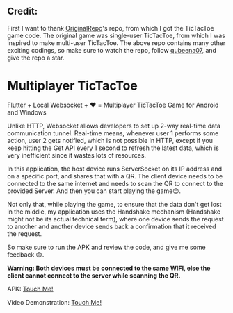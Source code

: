 ## Credit:
First I want to thank [OriginalRepo](https://github.com/qubeena07/MyWidgets/commits/main/lib/screens/tic_tac_toe_screen.dart)'s repo, from which I got the TicTacToe game code. The original game was single-user TicTacToe, from which I was inspired to make multi-user TicTacToe. The above repo contains many other exciting codings, so make sure to watch the repo, follow [qubeena07](https://github.com/qubeena07/), and give the repo a star.

# Multiplayer TicTacToe
Flutter + Local Websocket + ❤️ = Multiplayer TicTacToe Game for Android and Windows

Unlike HTTP, Websocket allows developers to set up 2-way real-time data communication tunnel.
Real-time means, whenever user 1 performs some action, user 2 gets notified, which is not possible in HTTP, except if you keep hitting the Get API every 1 second to refresh the latest data, which is very inefficient since it wastes lots of resources.

In this application, the host device runs ServerSocket on its IP address and on a specific port, and shares that with a QR.
The client device needs to be connected to the same internet and needs to scan the QR to connect to the provided Server. And then you can start playing the game😊.


Not only that, while playing the game, to ensure that the data don't get lost in the middle, my application uses the Handshake mechanism (Handshake might not be its actual technical term), where one device sends the request to another and another device sends back a confirmation that it received the request.

So make sure to run the APK and review the code, and give me some feedback 😊.

**Warning: Both devices must be connected to the same WIFI, else the client cannot connect to the server while scanning the QR.**

APK: [Touch Me!](https://drive.google.com/drive/u/0/folders/1j2jfecUFIdPj8l5yBlbCEIjkxHZEPqk6)

Video Demonstration: [Touch Me!](https://drive.google.com/file/d/1IdI5o11L8W3Rb6SLQdM9W5Sk0YXyMWGz/view?usp=drive_link)
